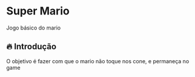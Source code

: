 
# Super Mario

Jogo básico do mario

## 🔥 Introdução

O objetivo é fazer com que o mario não toque nos cone, e permaneça no game
